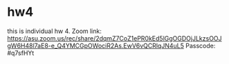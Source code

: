 # hw4
this is individual hw 4. 
Zoom link: 
https://asu.zoom.us/rec/share/2dqmZ7CoZ1ePR0kEd5lGgOGDOjJLkzsOOJgW6H48l7aE8-e_Q4YMCGpOWociR2As.EwV6vQCRlqJN4uL5
Passcode: #q7sfHYt

